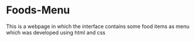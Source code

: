 # Foods-Menu
This is a webpage in which the interface contains some food items as menu which was developed using html and css
